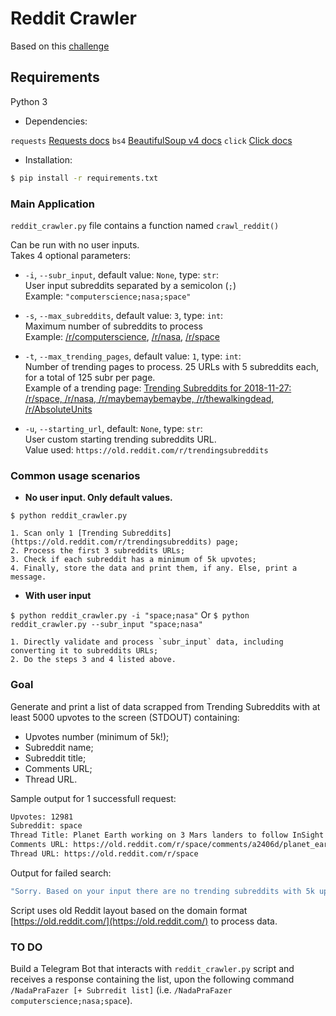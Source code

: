 # Reddit Crawler  

Based on this [challenge](https://github.com/idwall/desafios/tree/master/crawlers)

## Requirements  

Python 3  

- Dependencies:  

`requests`  [Requests docs](http://docs.python-requests.org/en/master/)
`bs4`  [BeautifulSoup v4 docs](http://www.crummy.com/software/BeautifulSoup/bs4/doc/)
`click`  [Click docs](https://click.palletsprojects.com/en/7.x/#documentation)

- Installation:

```bash
$ pip install -r requirements.txt
```

### Main Application  

`reddit_crawler.py` file contains a function named `crawl_reddit()`

Can be run with no user inputs.  
Takes 4 optional parameters:  

- `-i`, `--subr_input`, default value: `None`, type: `str`:  
    User input subreddits separated by a semicolon (`;`)  
    Example: `"computerscience;nasa;space"`  
  
- `-s`, `--max_subreddits`, default value: `3`, type: `int`:  
    Maximum number of subreddits to process  
    Example: [/r/computerscience](https://www.reddit.com/r/computerscience), [/r/nasa](https://www.reddit.com/r/nasa), [/r/space](https://www.reddit.com/r/space/)  
  
- `-t`, `--max_trending_pages`, default value: `1`, type: `int`:  
    Number of trending pages to process. 25 URLs with 5 subreddits each, for a total of 125 subr per page.  
    Example of a trending page: [Trending Subreddits for 2018-11-27: /r/space, /r/nasa, /r/maybemaybemaybe, /r/thewalkingdead, /r/AbsoluteUnits](https://old.reddit.com/r/trendingsubreddits/comments/a0s13h/trending_subreddits_for_20181127_rspace_rnasa/)  

- `-u`, `--starting_url`, default: `None`, type: `str`:  
    User custom starting trending subreddits URL.  
    Value used: `https://old.reddit.com/r/trendingsubreddits`  

### Common usage scenarios

- **No user input. Only default values.**  

`$ python reddit_crawler.py`

    1. Scan only 1 [Trending Subreddits](https://old.reddit.com/r/trendingsubreddits) page;  
    2. Process the first 3 subreddits URLs;  
    3. Check if each subreddit has a minimum of 5k upvotes;  
    4. Finally, store the data and print them, if any. Else, print a message.  

- **With user input**

`$ python reddit_crawler.py -i "space;nasa"`
Or
`$ python reddit_crawler.py --subr_input "space;nasa"`

    1. Directly validate and process `subr_input` data, including converting it to subreddits URLs;  
    2. Do the steps 3 and 4 listed above.

### Goal

Generate and print a list of data scrapped from Trending Subreddits with at least 5000 upvotes to the screen (STDOUT) containing:  
  
- Upvotes number (minimum of 5k!);  
- Subreddit name;  
- Subreddit title;  
- Comments URL;  
- Thread URL.  

Sample output for 1 successfull request:

```bash
Upvotes: 12981
Subreddit: space
Thread Title: Planet Earth working on 3 Mars landers to follow InSight
Comments URL: https://old.reddit.com/r/space/comments/a2406d/planet_earth_working_on_3_mars_landers_to_follow/
Thread URL: https://old.reddit.com/r/space
```

Output for failed search:

```bash
"Sorry. Based on your input there are no trending subreddits with 5k upvotes or higher. Try increasing how much pages to process (default: 3). Keep in mind it may take longer to process."
```

Script uses old Reddit layout based on the domain format [https://old.reddit.com/](https://old.reddit.com/) to process data.  

### TO DO

Build a Telegram Bot that interacts with `reddit_crawler.py` script and receives a response containing the list, upon the following command `/NadaPraFazer [+ Subrredit list]` (i.e. `/NadaPraFazer computerscience;nasa;space`).
